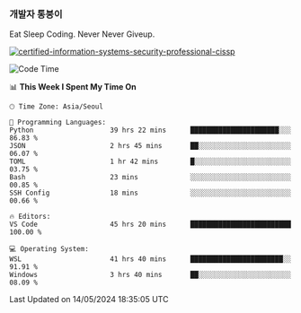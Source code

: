 ### 개발자 통붕이
Eat Sleep Coding.
Never Never Giveup.

[![certified-information-systems-security-professional-cissp](https://user-images.githubusercontent.com/44606727/157613689-acd84ec6-5f8f-4e79-89d9-a8d51f033634.png)](https://www.credly.com/badges/f394a010-85a0-450b-9136-8043af01d71c/public_url)

<!--START_SECTION:waka-->
![Code Time](http://img.shields.io/badge/Code%20Time-2%2C923%20hrs%2019%20mins-blue)

📊 **This Week I Spent My Time On** 

```text
🕑︎ Time Zone: Asia/Seoul

💬 Programming Languages: 
Python                   39 hrs 22 mins      ██████████████████████░░░   86.83 % 
JSON                     2 hrs 45 mins       ██░░░░░░░░░░░░░░░░░░░░░░░   06.07 % 
TOML                     1 hr 42 mins        █░░░░░░░░░░░░░░░░░░░░░░░░   03.75 % 
Bash                     23 mins             ░░░░░░░░░░░░░░░░░░░░░░░░░   00.85 % 
SSH Config               18 mins             ░░░░░░░░░░░░░░░░░░░░░░░░░   00.66 % 

🔥 Editors: 
VS Code                  45 hrs 20 mins      █████████████████████████   100.00 % 

💻 Operating System: 
WSL                      41 hrs 40 mins      ███████████████████████░░   91.91 % 
Windows                  3 hrs 40 mins       ██░░░░░░░░░░░░░░░░░░░░░░░   08.09 % 
```


 Last Updated on 14/05/2024 18:35:05 UTC
<!--END_SECTION:waka-->
